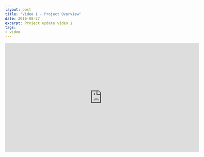 ```yaml
---
layout: post
title: "Video 1 - Project Overview"
date: 2016-08-27
excerpt: Project update video 1
tags:
- video
---
```


<iframe width="640" height="360" src="https://www.youtube.com/v/=y94tOSxF8jw" frameborder="0" allowfullscreen></iframe>